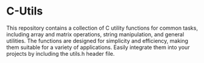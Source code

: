 # C-Utils
This repository contains a collection of C utility functions for common tasks, including array and matrix operations, string manipulation, and general utilities. The functions are designed for simplicity and efficiency, making them suitable for a variety of applications. Easily integrate them into your projects by including the utils.h header file.
